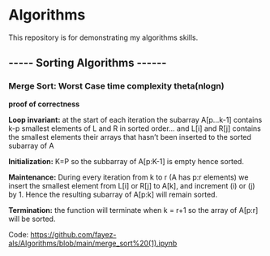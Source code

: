 # Algorithms


This repository is for demonstrating my algorithms skills.




## ----- Sorting Algorithms ------

### Merge Sort: Worst Case time complexity theta(nlogn)

**proof of correctness**

**Loop invariant:**
at the start of each iteration the subarray A[p…k-1] contains k-p smallest elements of L and R in sorted order… and L[i] and R[j] contains the smallest elements their arrays that hasn’t been inserted to the sorted subarray of A

**Initialization:** K=P so the subbarray of A[p:K-1] is empty hence sorted.

**Maintenance:** During every iteration from k to r
(A has p:r elements) we insert the smallest element from L[i] or R[j] to A[k], and increment (i) or (j) by 1.
Hence the resulting subarray of A[p:k] will remain sorted.

**Termination:** the function will terminate when k = r+1 so the array of A[p:r] will be sorted.


Code: https://github.com/fayez-als/Algorithms/blob/main/merge_sort%20(1).ipynb


